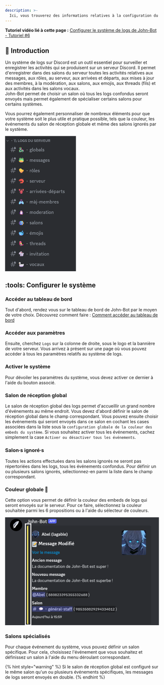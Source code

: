 ```yaml
---
description: >-
  Ici, vous trouverez des informations relatives à la configuration du système de logs de John-Bot.
---
```


**Tutoriel vidéo lié à cette page :** [Configurer le système de logs de John-Bot - Tutoriel #6](https://jnbt.xyz/fr/tutorials/logs)

## :rocket: Introduction
Un système de logs sur Discord est un outil essentiel pour surveiller et enregistrer les activités qui se produisent sur un serveur Discord. Il permet d'enregistrer dans des salons du serveur toutes les activités relatives aux messages, aux rôles, au serveur, aux arrivées et départs, aux mises à jour des membres, à la modération, aux salons, aux emojis, aux threads (fils) et aux activités dans les salons vocaux.
<br/> John-Bot permet de choisir un salon où tous les logs confondus seront envoyés mais permet également de spécialiser certains salons pour certains systèmes.

Vous pourrez également personnaliser de nombreux éléments pour que votre système soit le plus utile et pratique possible, tels que la couleur, les événements du salon de réception globale et même des salons ignorés par le système.

![Exemple d'un système de logs sur un serveur Discord](../../.gitbook/assets/logs_example.png)

## :tools: Configurer le système

### Accéder au tableau de bord

Tout d'abord, rendez vous sur le tableau de bord de John-Bot par le moyen de votre choix. Découvrez comment faire : [Comment accéder au tableau de bord](../../guide/guide.md#pushpin-accéder-au-tableau-de-bord)

### Accéder aux paramètres

Ensuite, cherchez `Logs` sur la colonne de droite, sous le logo et la bannière de votre serveur. Vous arrivez à présent sur une page où vous pouvez accéder à tous les paramètres relatifs au système de logs.

### Activer le système

Pour dévoiler les paramètres du système, vous devez activer ce dernier à l'aide du bouton associé.

### Salon de réception global

Le salon de réception global des logs permet d'accueillir un grand nombre d'événements au même endroit. Vous devez d'abord définir le salon de réception global dans le champ correspondant. Vous pouvez ensuite choisir les événements qui seront envoyés dans ce salon en cochant les cases associées dans la liste sous la `configuration globale de la couleur des embeds du système`. Si vous souhaitez activer tous les événements, cachez simplement la case `Activer ou désactiver tous les événements`.

### Salon⸱s ignoré⸱s

Toutes les actions effectuées dans les salons ignorés ne seront pas répertoriées dans les logs, tous les événements confondus. Pour définir un ou plusieurs salons ignorés, sélectionnez-en parmi la liste dans le champ correspondant.

### Couleur globale :gem:

Cette option vous permet de définir la couleur des embeds de logs qui seront envoyés sur le serveur. Pour ce faire, sélectionnez la couleur souhaitée parmi les 6 propositions ou à l'aide du sélecteur de couleurs.

![Exemple d'un message de logs sur un serveur Discord avec la couleur de l'embed mise en évidence](../../.gitbook/assets/logs_color_exeample.png)

### Salons spécialisés

Pour chaque événement du système, vous pouvez définir un salon spécifique. Pour cela, choisissez l'événement que vous souhaitez et définissez un salon à l'aide du menu déroulant correspondant.

{% hint style="warning" %}
Si le salon de réception global est configuré sur le même salon qu'un ou plusieurs événements spécifiques, les messages de logs seront envoyés en double.
{% endhint %}